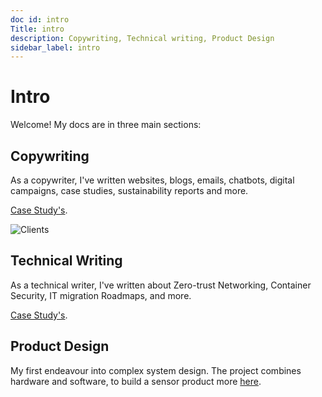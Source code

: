 ```yaml
---
doc id: intro
Title: intro 
description: Copywriting, Technical writing, Product Design
sidebar_label: intro
---
```



# Intro

Welcome! My docs are in three main sections:

## Copywriting

As a copywriter, I've written websites, blogs, emails, chatbots, digital campaigns, case studies, sustainability reports and more.

[Case Study's](https://damurphy.com/docs/category/advertising).

![Clients](/img/clients.png)

## Technical Writing

As a technical writer, I've written about Zero-trust Networking, Container Security, IT migration Roadmaps, and more.

[Case Study's](https://damurphy.com/docs/category/technical-writing). 

## Product Design

My first endeavour into complex system design. The project combines hardware and software, to build a sensor product more [here](https://damurphy.com/docs/Product%20Design/Sensor).


